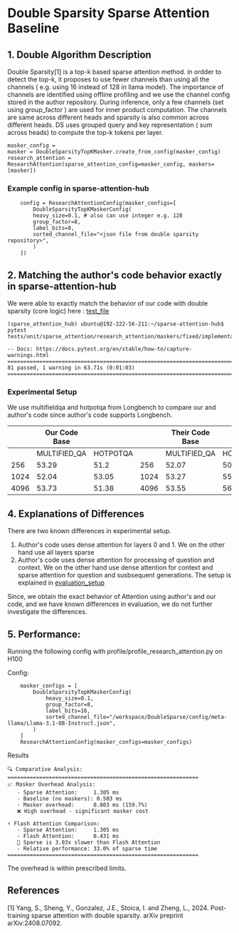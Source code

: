 # Double Sparsity Sparse Attention Baseline

## 1. Double Algorithm Description
Double Sparsity[1] is a top-k based sparse attention method. in ordder to detect the top-k, it proposes to use fewer channels than using all the channels ( e.g. using 16 instead of 128 in llama model). The importance of channels are identified using offline profiling and we use the channel config stored in the author repository. During inference, only a few channels (set using group_factor ) are used for inner product computation. The channels are same across different heads and sparsity is also common across different heads. DS uses grouped query and key representation ( sum across heads) to compute the top-k tokens per layer.

    masker_config = 
    masker = DoubleSparsityTopKMasker.create_from_config(masker_config)
    research_attention = ResearchAttention(sparse_attention_config=masker_config, maskers=[masker])

### Example config in sparse-attention-hub
```
    config = ResearchAttentionConfig(masker_configs=[
        DoubleSparsityTopKMaskerConfig(
        heavy_size=0.1, # also can use integer e.g. 128
        group_factor=8,
        label_bits=8,
        sorted_channel_file="<json file from double sparsity repository>",
        )
    ])
```

## 2. Matching the author's code behavior exactly in sparse-attention-hub
We were able to exactly match the behavior of our code with double sparsity (core logic) here : [test_file](../../tests/unit/sparse_attention/research_attention/maskers/fixed/implementations/test_double_sparsity_correctness.py)

```
(sparse_attention_hub) ubuntu@192-222-56-211:~/sparse-attention-hub$ pytest tests/unit/sparse_attention/research_attention/maskers/fixed/implementations/test_double_sparsity_correctness.py

-- Docs: https://docs.pytest.org/en/stable/how-to/capture-warnings.html
================================================================================== 81 passed, 1 warning in 63.71s (0:01:03) ==================================================================================
```


### Experimental Setup
We use multifieldqa and hotpotqa from Longbench to compare our and author's code since author's code supports Longbench. 

|      | Our Code Base |          |      | Their Code Base |          |
|------|---------------|----------|------|-----------------|----------|
|      | MULTIFIED_QA  | HOTPOTQA |      | MULTIFIED_QA    | HOTPOTQA |
|  256 |         53.29 |     51.2 |  256 |           52.07 |    50.76 |
| 1024 |         52.04 |    53.05 | 1024 |           53.27 |    55.31 |
| 4096 |         53.73 |    51.38 | 4096 |           53.55 |    56.22 |


## 4. Explanations of Differences
There are two known differences in experimental setup. 
1. Author's code uses dense attention for layers 0 and 1. We on the other hand use all layers sparse
2. Author's code uses dense attention for processing of question and context. We on the other hand use dense attention for context and sparse attention for question and susbsequent generations. The setup is explained in [evaluation_setup](../general/evaluation_setup.md)

Since, we obtain the exact behavior of Attention using author's and our code, and we have known differences in evaluation, we do not further investigate the differences. 


## 5. Performance:
Running the following config with profile/profile_research_attention.py on H100 

Config:
```
    masker_configs = [
        DoubleSparsityTopKMaskerConfig(
            heavy_size=0.1,
            group_factor=8,
            label_bits=16,
            sorted_channel_file="/workspace/DoubleSparse/config/meta-llama/Llama-3.1-8B-Instruct.json",
        )
    ]    
    ResearchAttentionConfig(masker_configs=masker_configs)
```
Results
```
🔍 Comparative Analysis:
============================================================
📈 Masker Overhead Analysis:
   - Sparse Attention:     1.305 ms
   - Baseline (no maskers): 0.503 ms
   - Masker overhead:      0.803 ms (159.7%)
   ❌ High overhead - significant masker cost

⚡ Flash Attention Comparison:
   - Sparse Attention:     1.305 ms
   - Flash Attention:      0.431 ms
   🐌 Sparse is 3.03x slower than Flash Attention
   - Relative performance: 33.0% of sparse time
============================================================
```
The overhead is within prescribed limits. 

## References

[1] Yang, S., Sheng, Y., Gonzalez, J.E., Stoica, I. and Zheng, L., 2024. Post-training sparse attention with double sparsity. arXiv preprint arXiv:2408.07092.